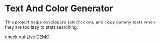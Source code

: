 # Text And Color Generator

This project helps developers select colors, and copy dummy texts when they are too lazy to start searching.

check out [Live DEMO](https://text-color-generator.vercel.app/)